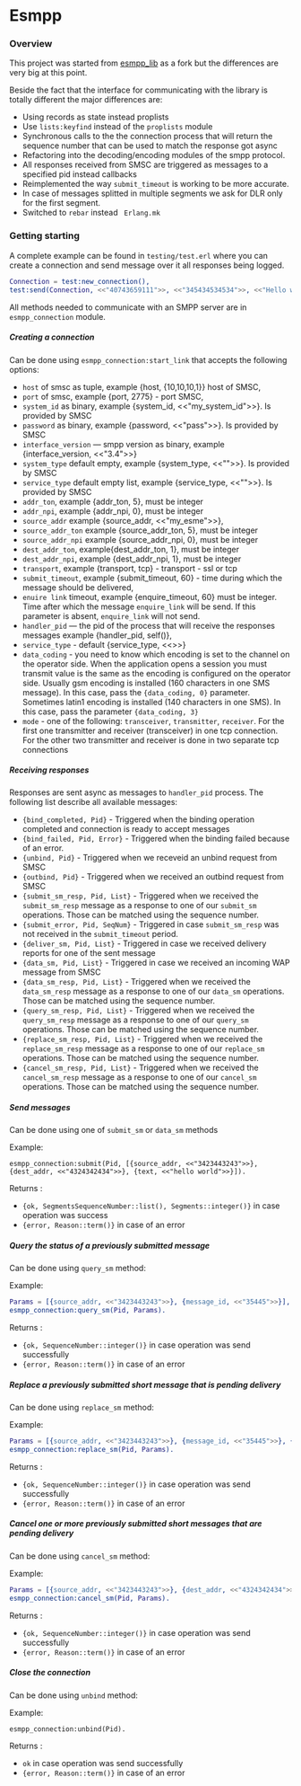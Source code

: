 Esmpp
=========

### Overview

This project was started from [esmpp_lib][1] as a fork but the differences are very big at this point.

Beside the fact that the interface for communicating with the library is totally different the major differences are:

- Using records as state instead proplists
- Use `lists:keyfind` instead of the `proplists` module
- Synchronous calls to the the connection process that will return the sequence number that can be used to match the response got async
- Refactoring into the decoding/encoding modules of the smpp protocol.
- All responses received from SMSC are triggered as messages to a specified pid instead callbacks
- Reimplemented the way `submit_timeout` is working to be more accurate.
- In case of messages splitted in multiple segments we ask for DLR only for the first segment.
- Switched to `rebar` instead ` Erlang.mk`

### Getting starting

A complete example can be found in `testing/test.erl` where you can create a connection and send message over it all responses being logged.

```erlang
Connection = test:new_connection(),
test:send(Connection, <<"40743659111">>, <<"345434534534">>, <<"Hello world sms!">>).
```

All methods needed to communicate with an SMPP server are in `esmpp_connection` module.

##### Creating a connection 

Can be done using `esmpp_connection:start_link` that accepts the following options:

- `host` of smsc as tuple, example {host, {10,10,10,1}} host of SMSC,
- `port` of smsc, example {port, 2775} - port SMSC,
- `system_id` as binary, example {system_id, <<"my_system_id">>}. Is provided by SMSC
- `password` as binary, example {password, <<"pass">>}. Is provided by SMSC
- `interface_version` — smpp version as binary, example {interface_version, <<"3.4">>}
- `system_type` default empty, example {system_type, <<"">>}. Is provided by SMSC
- `service_type` default empty list, example {service_type, <<"">>}. Is provided by SMSC
- `addr_ton`, example {addr_ton, 5}, must be integer
- `addr_npi`, example {addr_npi, 0}, must be integer
- `source_addr` example {source_addr, <<"my_esme">>},
- `source_addr_ton` example {source_addr_ton, 5}, must be integer
- `source_addr_npi` example {source_addr_npi, 0}, must be integer
- `dest_addr_ton`, example{dest_addr_ton, 1}, must be integer
- `dest_addr_npi`, example {dest_addr_npi, 1}, must be integer
- `transport`, example {transport, tcp} - transport - ssl or tcp
- `submit_timeout`, example {submit_timeout, 60} - time during which the message should be delivered,
- `enuire link` timeout, example {enquire_timeout, 60} must be integer. Time after which the message `enquire_link` will be send. If this parameter is absent, `enquire_link` will not send.
- `handler_pid` — the pid of the process that will receive the responses messages example {handler_pid, self()},
- `service_type` - default {service_type, <<>>}
- `data_coding` - you need to know which encoding is set to the channel on the operator side. When the application opens a session you must transmit value is the same as the encoding is configured on the operator side. Usually gsm encoding is installed (160 characters in one SMS message). In this case, pass the `{data_coding, 0}` parameter. Sometimes latin1 encoding is installed (140 characters in one SMS). In this case, pass the parameter `{data_coding, 3}`
- `mode` - one of the following: `transceiver`, `transmitter`, `receiver`. For the first one transmitter and receiver (transceiver) in one tcp connection. For the other two transmitter and receiver is done in two separate tcp connections

##### Receiving responses

Responses are sent async as messages to `handler_pid` process. The following list describe all available messages:

- `{bind_completed, Pid}` - Triggered when the binding operation completed and connection is ready to accept messages
- `{bind_failed, Pid, Error}` - Triggered when the binding failed because of an error.
- `{unbind, Pid}` - Triggered when we receveid an unbind request from SMSC
- `{outbind, Pid}` - Triggered when we received an outbind request from SMSC
- `{submit_sm_resp, Pid, List}` - Triggered when we received the `submit_sm_resp` message as a response to one of our `submit_sm` operations. Those can be matched using the sequence number.
- `{submit_error, Pid, SeqNum}` - Triggered in case `submit_sm_resp` was not received in the `submit_timeout` period.
- `{deliver_sm, Pid, List}` - Triggered in case we received delivery reports for one of the sent message
- `{data_sm, Pid, List}` -  Triggered in case we received an incoming WAP message from SMSC
- `{data_sm_resp, Pid, List}` - Triggered when we received the `data_sm_resp` message as a response to one of our `data_sm` operations. Those can be matched using the sequence number. 
- `{query_sm_resp, Pid, List}` - Triggered when we received the `query_sm_resp` message as a response to one of our `query_sm` operations. Those can be matched using the sequence number.
- `{replace_sm_resp, Pid, List}` - Triggered when we received the `replace_sm_resp` message as a response to one of our `replace_sm` operations. Those can be matched using the sequence number.
- `{cancel_sm_resp, Pid, List}` - Triggered when we received the `cancel_sm_resp` message as a response to one of our `cancel_sm` operations. Those can be matched using the sequence number. 

##### Send messages

Can be done using one of `submit_sm` or `data_sm` methods

Example:

`esmpp_connection:submit(Pid, [{source_addr, <<"3423443243">>}, {dest_addr, <<"4324342434">>}, {text, <<"hello world">>}]).`

Returns : 

- `{ok, SegmentsSequenceNumber::list(), Segments::integer()}` in case operation was success
- `{error, Reason::term()}` in case of an error

##### Query the status of a previously submitted message

Can be done using `query_sm` method:

Example:

```erl
Params = [{source_addr, <<"3423443243">>}, {message_id, <<"35445">>}],
esmpp_connection:query_sm(Pid, Params).
```

Returns : 

- `{ok, SequenceNumber::integer()}` in case operation was send successfully
- `{error, Reason::term()}` in case of an error

##### Replace a previously submitted short message that is pending delivery

Can be done using `replace_sm` method:

Example:

```erl
Params = [{source_addr, <<"3423443243">>}, {message_id, <<"35445">>}, {text, <<"new body">>}],
esmpp_connection:replace_sm(Pid, Params).
```

Returns : 

- `{ok, SequenceNumber::integer()}` in case operation was send successfully
- `{error, Reason::term()}` in case of an error

##### Cancel one or more previously submitted short messages that are pending delivery

Can be done using `cancel_sm` method:

Example:

```erl
Params = [{source_addr, <<"3423443243">>}, {dest_addr, <<"4324342434">>}, {message_id, <<"35445">>}],
esmpp_connection:cancel_sm(Pid, Params).
```

Returns : 

- `{ok, SequenceNumber::integer()}` in case operation was send successfully
- `{error, Reason::term()}` in case of an error

##### Close the connection

Can be done using `unbind` method:

Example:

`esmpp_connection:unbind(Pid).`

Returns : 

- `ok` in case operation was send successfully
- `{error, Reason::term()}` in case of an error

[1]:https://github.com/Alex-Zhuk/esmpp_lib
